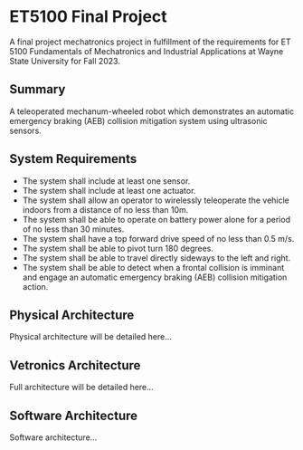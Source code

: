 # ET5100 Final Project
A final project mechatronics project in fulfillment of the requirements for ET 5100 Fundamentals of Mechatronics and Industrial Applications at Wayne State University for Fall 2023.

## Summary
A teleoperated mechanum-wheeled robot which demonstrates an automatic emergency braking (AEB) collision mitigation system using ultrasonic sensors.

## System Requirements
- The system shall include at least one sensor.
- The system shall include at least one actuator.
- The system shall allow an operator to wirelessly teleoperate the vehicle indoors from a distance of no less than 10m.
- The system shall be able to operate on battery power alone for a period of no less than 30 minutes.
- The system shall have a top forward drive speed of no less than 0.5 m/s.
- The system shall be able to pivot turn 180 degrees.
- The system shall be able to travel directly sideways to the left and right.
- The system shall be able to detect when a frontal collision is imminant and engage an automatic emergency braking (AEB) collision mitigation action.

## Physical Architecture
Physical architecture will be detailed here...

## Vetronics Architecture
Full architecture will be detailed here...

## Software Architecture
Software architecture...
